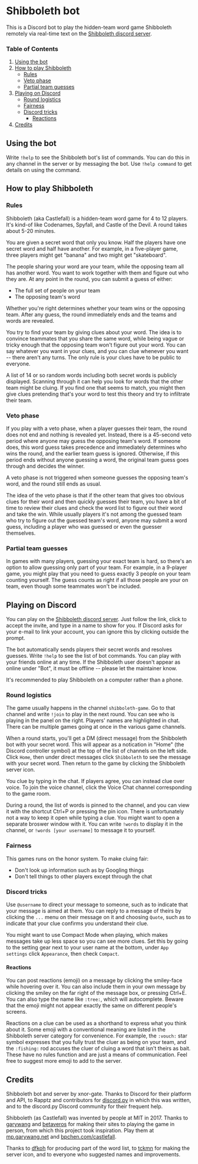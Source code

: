 # Shibboleth bot

This is a Discord bot to play the hidden-team word game Shibboleth remotely via real-time text on the [Shibboleth discord server](https://discord.com/invite/TmHxFfG).

### Table of Contents
1. [Using the bot](#using-the-bot)
2. [How to play Shibboleth](#how-to-play-shibboleth)
    - [Rules](#rules)
    - [Veto phase](#veto-phase)
    - [Partial team guesses](#partial-team-guesses)
3. [Playing on Discord](#playing-on-discord)
    - [Round logistics](#round-logistics)
    - [Fairness](#fairness)
    - [Discord tricks](#discord-tricks)
        - [Reactions](#reactions)
3. [Credits](#credits)


## Using the bot
Write `!help` to see the Shibboleth bot's list of commands. You can do this in any channel in the server or by messaging the bot. Use `!help command` to get details on using the command.

## How to play Shibboleth

### Rules

Shibboleth (aka Castlefall) is a hidden-team word game for 4 to 12 players. It's kind-of like Codenames, Spyfall, and Castle of the Devil. A round takes about 5-20 minutes.

You are given a secret word that only you know. Half the players have one secret word and half have another. For example, in a five-player game, three players might get "banana" and two might get "skateboard". 

The people sharing your word are your team, while the opposing team all has another word. You want to work together with them and figure out who they are. At any point in the round, you can submit a guess of either:
- The full set of people on your team
- The opposing team's word

Whether you're right determines whether your team wins or the opposing team. After any guess, the round immediately ends and the teams and words are revealed.

You try to find your team by giving clues about your word. The idea is to convince teammates that you share the same word, while being vague or tricky enough that the opposing team won't figure out your word. You can say whatever you want in your clues, and you can clue whenever you want -- there aren't any turns. The only rule is your clues have to be public to everyone.

A list of 14 or so random words including both secret words is publicly displayed. Scanning through it can help you look for words that the other team might be cluing. If you find one that seems to match, you might then give clues pretending that's your word to test this theory and try to infiltrate their team.

### Veto phase

If you play with a veto phase, when a player guesses their team, the round does not end and nothing is revealed yet. Instead, there is a 45-second veto period where anyone may guess the opposing team's word. If someone does, this word guess takes precedence and immediately determines who wins the round, and the earlier team guess is ignored. Otherwise, if this period ends without anyone guessing a word, the original team guess goes through and decides the winner. 

A veto phase is not triggered when someone guesses the opposing team's word, and the round still ends as usual.

The idea of the veto phase is that if the other team that gives too obvious clues for their word and then quickly guesses their team, you have a bit of time to review their clues and check the word list to figure out their word and take the win. While usually players it's not among the guessed team who try to figure out the guessed team's word, anyone may submit a word guess, including a player who was guessed or even the guesser themselves.

### Partial team guesses

In games with many players, guessing your exact team is hard, so there's an option to allow guessing only part of your team. For example, in a 9-player game, you might play that you need to guess exactly 3 people on your team counting yourself. The guess counts as  right if all those people are your on team, even though some teammates won't be included.

## Playing on Discord

You can play on the [Shibboleth discord server](https://discord.com/invite/TmHxFfG). Just follow the link, click to accept the invite, and type in a name to show for you. If Discord asks for your e-mail to link your account, you can ignore this by clicking outside the prompt.

The bot automatically sends players their secret words and resolves guesses. Write `!help` to see the list of bot commands. You can play with your friends online at any time. If the Shibboleth user doesn't appear as online under "Bot", it must be offline -- please let the maintainer know.

It's recommended to play Shibboleth on a computer rather than a phone.

### Round logistics

The game usually happens in the channel `shibboleth-game`. Go to that channel and write `!join` to play in the next round. You can see who is playing in the panel on the right. Players' names are highlighted in chat. There can be multiple games going at once in the various game channels.

When a round starts, you'll get a DM (direct message) from the Shibboleth bot with your secret word. This will appear as a notication in "Home" (the Discord controller symbol) at the top of the list of channels on the left side. Click `Home`, then under direct messages click `Shibboleth` to see the message with your secret word. Then return to the game by clicking the Shibboleth server icon.

You clue by typing in the chat. If players agree, you can instead clue over voice. To join the voice channel, click the Voice Chat channel corresponding to the game room.

During a round, the list of words is pinned to the channel, and you can view it with the shortcut Ctrl+P or pressing the pin icon. There is unfortunately not a way to keep it open while typing a clue. You might want to open a separate broswer window with it. You can write  `!words` to display it in the channel, or `!words [your username]` to message it to yourself.

### Fairness

This games runs on the honor system. To make cluing fair:

- Don't look up information such as by Googling things
- Don't tell things to other players except through the chat

### Discord tricks

Use `@username` to direct your message to someone, such as to indicate that your message is aimed at them. You can reply to a message of theirs by clicking the `...` menu on their message on it and choosing `Quote`, such as to indicate that your clue confirms you understand their clue.

You might want to use Compact Mode when playing, which makes messages take up less space so you can see more clues. Set this by going to the setting gear next to your user name at the bottom, under `App settings` click `Appearance`, then check `Compact`.

#### Reactions

You can post reactions (emoji) on a message by clicking the smiley-face while hovering over it. You can also include them in your own message by clicking the smiley on the far right of the message box, or pressing Ctrl+E. You can also type the name like `:tree:`, which will autocomplete. Beware that the emoji might not appear exactly the same on different people's screens.

Reactions on a clue can be used as a shorthand to express what you think about it. Some emoji with a conventional meaning are listed in the Shibboleth server category for convenience. For example, the `:vouch:` star symbol expresses that you fully trust the cluer as being on your team, and the `:fishing:` rod accuses the cluer of cluing a word that isn't theirs as bait. These have no rules function and are just a means of communication. Feel free to suggest more emoji to add to the server.

## Credits

Shibboleth bot and server by xnor-gate. Thanks to Discord for their platform and API, to Rapptz and contributors for [discord.py](https://github.com/Rapptz/discord.py) in which this was written, and to the discord.py Discord community for their frequent help.

Shibboleth (as Castlefall) was invented by people at MIT in 2017. Thanks to [garywang](https://github.com/garywang) and [betaveros](https://github.com/betaveros/castlefall) for making their sites to playing the game in person, from which this project took inspiration. Play them at [mp.garywang.net](https://mp.garywang.net/) and [bpchen.com/castlefall](http://www.bpchen.com/castlefall).

Thanks to [dfkoh](dfkoh) for producing part of the word list, to [tckmn](https://github.com/tckmn) for making the server icon, and to everyone who suggested names and improvements.

